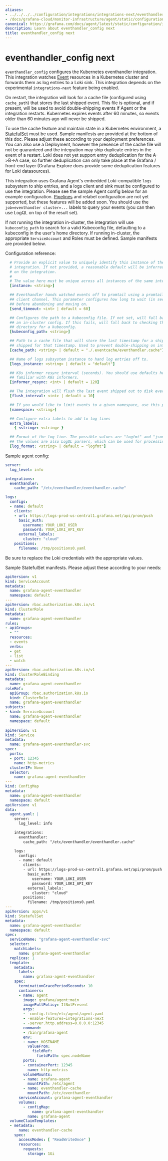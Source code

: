 ```yaml
---
aliases:
- ../../../../configuration/integrations/integrations-next/eventhandler-config/
- /docs/grafana-cloud/monitor-infrastructure/agent/static/configuration/integrations/integrations-next/eventhandler-config/
canonical: https://grafana.com/docs/agent/latest/static/configuration/integrations/integrations-next/eventhandler-config/
description: Learn about eventhandler_config next
title: eventhandler_config next
---
```


# eventhandler_config next

`eventhandler_config` configures the Kubernetes eventhandler integration. This
integration watches
[Event](https://kubernetes.io/docs/reference/generated/kubernetes-api/v1.19/#event-v1-core)
resources in a Kubernetes cluster and forwards them as log entries to a Loki
sink. This integration depends on the experimental `integrations-next` feature
being enabled.

On restart, the integration will look for a cache file (configured using
`cache_path`) that stores the last shipped event. This file is optional, and if
present, will be used to avoid double-shipping events if Agent or the
integration restarts. Kubernetes expires events after 60 minutes, so events
older than 60 minutes ago will never be shipped.

To use the cache feature and maintain state in a Kubernetes environment, a
[StatefulSet](https://kubernetes.io/docs/concepts/workloads/controllers/statefulset/)
must be used. Sample manifests are provided at the bottom of this doc. Please
adjust these according to your deployment preferences. You can also use a
Deployment, however the presence of the cache file will not be guaranteed and
the integration may ship duplicate entries in the event of a restart. Loki does
not yet support entry deduplication for the A->B->A case, so further
deduplication can only take place at the Grafana / front-end layer (Grafana
Explore does provide some deduplication features for Loki datasources).

This integration uses Grafana Agent's embedded Loki-compatible `logs` subsystem
to ship entries, and a logs client and sink must be configured to use the
integration. Please see the sample Agent config below for an example
configuration.
[Pipelines](/docs/loki/latest/clients/promtail/pipelines/)
and relabel configuration are not yet supported, but these features will be
added soon. You should use the `job=eventhandler cluster=...` labels to query
your events (you can then use LogQL on top of the result set).

If not running the integration in-cluster, the integration will use
`kubeconfig_path` to search for a valid Kubeconfig file, defaulting to a
kubeconfig in the user's home directory. If running in-cluster, the appropriate
`ServiceAccount` and Roles must be defined. Sample manifests are provided
below.

Configuration reference:

```yaml
  # Provide an explicit value to uniquely identify this instance of the
  # integration. If not provided, a reasonable default will be inferred based
  # on the integration.
  #
  # The value here must be unique across all instances of the same integration.
  [instance: <string>]

  ## Eventhandler hands watched events off to promtail using a promtail
  ## client channel. This parameter configures how long to wait (in seconds) on the channel
  ## before abandoning and moving on.
  [send_timeout: <int> | default = 60]

  ## Configures the path to a kubeconfig file. If not set, will fall back to using
  ## an in-cluster config. If this fails, will fall back to checking the user's home
  ## directory for a kubeconfig.
  [kubeconfig_path: <string>]

  ## Path to a cache file that will store the last timestamp for a shipped event and events
  ## shipped for that timestamp. Used to prevent double-shipping on integration restart.
  [cache_path: <string> | default = "./.eventcache/eventhandler.cache"]

  ## Name of logs subsystem instance to hand log entries off to.
  [logs_instance: <string> | default = "default"]

  ## K8s informer resync interval (seconds). You should use defaults here unless you are
  ## familiar with K8s informers.
  [informer_resync: <int> | default = 120]

  ## The integration will flush the last event shipped out to disk every flush_interval seconds.
  [flush_interval: <int> | default = 10]

  ## If you would like to limit events to a given namespace, use this parameter.
  [namespace: <string>]

  ## Configure extra labels to add to log lines
  extra_labels:
    { <string>: <string> }

  ## Format of the log line. The possible values are "logfmt" and "json".
  ## The values are also LogQL parsers, which can be used for processing the logs
  [log_format: <string> | default = "logfmt"]
```

Sample agent config:

```yaml
server:
  log_level: info

integrations:
  eventhandler:
    cache_path: "/etc/eventhandler/eventhandler.cache"

logs:
  configs:
  - name: default
    clients:
    - url: https://logs-prod-us-central1.grafana.net/api/prom/push
      basic_auth:
        username: YOUR_LOKI_USER
        password: YOUR_LOKI_API_KEY
      external_labels:
        cluster: "cloud"
    positions:
      filename: /tmp/positions0.yaml
```

Be sure to replace the Loki credentials with the appropriate values.

Sample StatefulSet manifests. Please adjust these according to your needs:

```yaml
apiVersion: v1
kind: ServiceAccount
metadata:
  name: grafana-agent-eventhandler
  namespace: default
---
apiVersion: rbac.authorization.k8s.io/v1
kind: ClusterRole
metadata:
  name: grafana-agent-eventhandler
rules:
- apiGroups:
  - ""
  resources:
  - events
  verbs:
  - get
  - list
  - watch
---
apiVersion: rbac.authorization.k8s.io/v1
kind: ClusterRoleBinding
metadata:
  name: grafana-agent-eventhandler
roleRef:
  apiGroup: rbac.authorization.k8s.io
  kind: ClusterRole
  name: grafana-agent-eventhandler
subjects:
- kind: ServiceAccount
  name: grafana-agent-eventhandler
  namespace: default
---
apiVersion: v1
kind: Service
metadata:
  name: grafana-agent-eventhandler-svc
spec:
  ports:
  - port: 12345
    name: http-metrics
  clusterIP: None
  selector:
    name: grafana-agent-eventhandler
---
kind: ConfigMap
metadata:
  name: grafana-agent-eventhandler
  namespace: default
apiVersion: v1
data:
  agent.yaml: |
    server:
      log_level: info

    integrations:
      eventhandler:
        cache_path: "/etc/eventhandler/eventhandler.cache"

    logs:
      configs:
      - name: default
        clients:
        - url: https://logs-prod-us-central1.grafana.net/api/prom/push
          basic_auth:
            username: YOUR_LOKI_USER
            password: YOUR_LOKI_API_KEY
          external_labels:
            cluster: "cloud"
        positions:
          filename: /tmp/positions0.yaml
---
apiVersion: apps/v1
kind: StatefulSet
metadata:
  name: grafana-agent-eventhandler
  namespace: default
spec:
  serviceName: "grafana-agent-eventhandler-svc"
  selector:
    matchLabels:
      name: grafana-agent-eventhandler
  replicas: 1
  template:
    metadata:
      labels:
        name: grafana-agent-eventhandler
    spec:
      terminationGracePeriodSeconds: 10
      containers:
      - name: agent
        image: grafana/agent:main
        imagePullPolicy: IfNotPresent
        args:
        - -config.file=/etc/agent/agent.yaml
        - -enable-features=integrations-next
        - -server.http.address=0.0.0.0:12345
        command:
        - /bin/grafana-agent
        env:
        - name: HOSTNAME
          valueFrom:
            fieldRef:
              fieldPath: spec.nodeName
        ports:
        - containerPort: 12345
          name: http-metrics
        volumeMounts:
        - name: grafana-agent
          mountPath: /etc/agent
        - name: eventhandler-cache
          mountPath: /etc/eventhandler
      serviceAccount: grafana-agent-eventhandler
      volumes:
        - configMap:
            name: grafana-agent-eventhandler
          name: grafana-agent
  volumeClaimTemplates:
  - metadata:
      name: eventhandler-cache
    spec:
      accessModes: [ "ReadWriteOnce" ]
      resources:
        requests:
          storage: 1Gi
```
